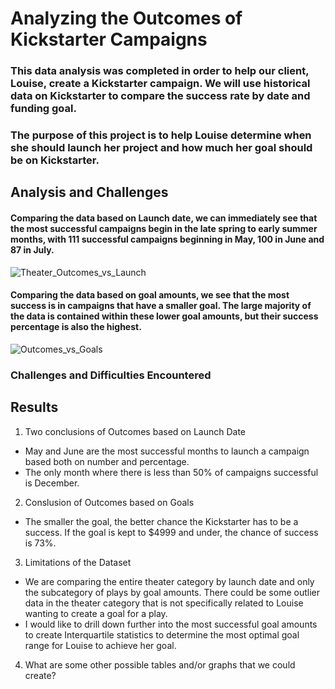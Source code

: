 # Analyzing the Outcomes of Kickstarter Campaigns

###  This data analysis was completed in order to help our client, Louise, create a Kickstarter campaign. We will use historical data on Kickstarter to compare the success rate by date and funding goal.

### The purpose of this project is to help Louise determine when she should launch her project and how much her goal should be on Kickstarter.

## Analysis and Challenges

#### Comparing the data based on Launch date, we can immediately see that the most successful campaigns begin in the late spring to early summer months, with 111 successful campaigns beginning in May, 100 in June and 87 in July. 

![Theater_Outcomes_vs_Launch](https://user-images.githubusercontent.com/81929616/115126638-7c0fee00-9f9e-11eb-8640-c8f6496d6e1b.png)

#### Comparing the data based on goal amounts, we see that the most success is in campaigns that have a smaller goal. The large majority of the data is contained within these lower goal amounts, but their success percentage is also the highest.

![Outcomes_vs_Goals](https://user-images.githubusercontent.com/81929616/115127586-93060e80-9fa5-11eb-893b-79f17d38fd70.png)

### Challenges and Difficulties Encountered

## Results

1. Two conclusions of Outcomes based on Launch Date
  * May and June are the most successful months to launch a campaign based both on number and percentage. 
  * The only month where there is less than 50% of campaigns successful is December. 

2. Conslusion of Outcomes based on Goals
  * The smaller the goal, the better chance the Kickstarter has to be a success. If the goal is kept to $4999 and under, the chance of success is 73%.

3. Limitations of the Dataset
  * We are comparing the entire theater category by launch date and only the subcategory of plays by goal amounts. There could be some outlier data in the theater category that is not specifically related to Louise wanting to create a goal for a play.  
  * I would like to drill down further into the most successful goal amounts to create Interquartile statistics to determine the most optimal goal range for Louise to achieve her goal.

4. What are some other possible tables and/or graphs that we could create?
